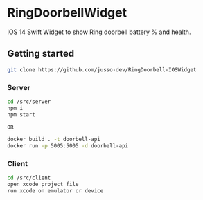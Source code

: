 # RingDoorbellWidget
IOS 14 Swift Widget to show Ring doorbell battery % and health.

## Getting started

```bash
git clone https://github.com/jusso-dev/RingDoorbell-IOSWidget
```

### Server 

```bash
cd /src/server
npm i
npm start

OR 

docker build . -t doorbell-api
docker run -p 5005:5005 -d doorbell-api
```

### Client 

```bash
cd /src/client
open xcode project file
run xcode on emulator or device
```